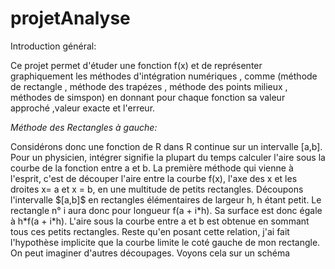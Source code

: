 # projetAnalyse

Introduction général:

Ce projet permet d'étuder une fonction f(x) et de représenter graphiquement les méthodes d'intégration numériques , comme (méthode de rectangle , méthode des trapézes , méthode des points milieux , méthodes de simspon) en donnant pour chaque fonction sa valeur approché ,valeur exacte et l'erreur.
<p> <em>Méthode des Rectangles à gauche:</em> </p>



<p>Considérons donc une fonction de R dans R continue sur un intervalle [a,b]. 
Pour un physicien, intégrer signifie la plupart du temps calculer l'aire sous la courbe de la fonction entre a et b. La première méthode qui vienne à l'esprit, c'est de découper l'aire entre la courbe f(x), l'axe des x et les droites x= a et x = b, en une multitude de petits rectangles. Découpons l'intervalle $[a,b]$ en rectangles élémentaires de largeur h, h étant petit. Le rectangle n° i aura donc pour longueur f(a + i*h). Sa surface est donc égale à h*f(a + i*h). 
L'aire sous la courbe entre a et b est obtenue en sommant tous ces petits rectangles. Reste qu'en posant cette relation, j'ai fait l'hypothèse implicite que la courbe limite le coté gauche de mon rectangle. On peut imaginer d'autres découpages. Voyons cela sur un schéma
</p>

